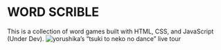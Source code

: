 # WORD SCRIBLE
This is a collection of word games built with HTML, CSS, and JavaScript (Under Dev).
![yorushika’s “tsuki to neko no dance” live tour](https://github.com/user-attachments/assets/24bbab75-cf96-4692-8548-62ff28df9eea)

